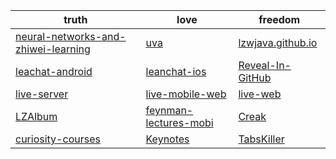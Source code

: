 | truth | love | freedom|
| ------------- | ------------- |---- |
|[neural-networks-and-zhiwei-learning](https://github.com/lzwjava/neural-networks-and-zhiwei-learning)|[uva](https://github.com/lzwjava/uva)|[lzwjava.github.io](https://github.com/lzwjava/lzwjava.github.io)|
|[leachat-android](https://github.com/lzwjava/leanchat-android) | [leanchat-ios](https://github.com/lzwjava/leanchat-ios) | [Reveal-In-GitHub](https://github.com/lzwjava/Reveal-In-GitHub) |
| [live-server](https://github.com/lzwjava/live-server) |  [live-mobile-web](https://github.com/lzwjava/live-mobile-web) | [live-web](https://github.com/lzwjava/live-web) |
[LZAlbum](https://github.com/lzwjava/LZAlbum) | [feynman-lectures-mobi](https://github.com/lzwjava/feynman-lectures-mobi) | [Creak](https://github.com/lzwjava/Creak)|
[curiosity-courses](https://github.com/lzwjava/curiosity-courses)|[Keynotes](https://github.com/lzwjava/Keynotes)| [TabsKiller](https://github.com/lzwjava/TabsKiller)|


